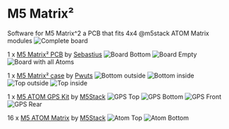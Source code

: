 # M5 Matrix²
Software for M5 Matrix^2 a PCB that fits 4x4 @m5stack ATOM Matrix modules
![Complete board](images/complete.jpg)

 1 x [M5 Matrix² PCB](https://github.com/sebastius/m5atommatrix) by [Sebastius](https://github.com/sebastius)
![Board Bottom](images/board_bottom.jpg)
![Board Empty](images/board_empty.jpg)
![Board with all Atoms](images/board_with_all_atoms.jpg)

 1 x [M5 Matrix² case](https://www.thingiverse.com/thing:4935549) by [Pwuts](https://www.thingiverse.com/Pwuts) 
![Bottom outside](images/bottom_outside.jpg)
![Bottom inside](images/bottom_inside.jpg)
![Top outside](images/top_outside.jpg)
![Top inside](images/top_inside.jpg)

 1 x [M5 ATOM GPS Kit](https://docs.m5stack.com/en/atom/atomicgps) by [M5Stack](https://www.m5stack.com) 
![GPS Top](images/gps_top.jpg)
![GPS Bottom](images/gps_bottom.jpg)
![GPS Front](images/gps_front.jpg)
![GPS Rear](images/gps_rear.jpg)

16 x [M5 ATOM Matrix](https://docs.m5stack.com/en/core/atom_matrix) by [M5Stack](https://www.m5stack.com) 
![Atom Top](images/atom_top.jpg)
![Atom Bottom](images/atom_bottom.jpg)
